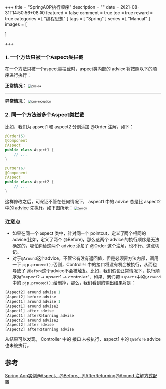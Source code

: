 +++
title = "SpringAOP执行顺序"
description = ""
date = 2021-08-31T14:50:56+08:00
featured = false
comment = true
toc = true
reward = true
categories = [
  "编程思想"
]
tags = [
"Spring"
]
series = [
"Manual"
]
images = [

]

+++

<!--more-->

### 1. 一个方法只被一个Aspect类拦截

在一个方法只被一个aspect类拦截时，aspect类内部的 advice 将按照以下的顺序进行执行：

**正常情况：** 
<img src="https://cdn.tkaid.com/img/20160811192425854-20210831150318603.png" alt="one-ok" style="zoom: 67%;" />

 

------

 

**异常情况：** 
<img src="https://cdn.tkaid.com/img/20160811192446479-20210831150323983.png" alt="one-exception" style="zoom:67%;" />

### 2. 同一个方法被多个Aspect类拦截

比如，我们为 apsect1 和 aspect2 分别添加 @Order 注解，如下：

```java
@Order(5)
@Component
@Aspect
public class Aspect1 {
    // ...
}
 
@Order(6)
@Component
@Aspect
public class Aspect2 {
    // ...
}
```

这样修改之后，可保证不管在任何情况下， aspect1 中的 advice 总是比 aspect2 中的 advice 先执行。如下图所示： 
<img src="https://cdn.tkaid.com/img/20160811193349342.png" alt="two-ok" style="zoom:67%;" />

### 注意点

- 如果在同一个 aspect 类中，针对同一个 pointcut，定义了两个相同的 advice(比如，定义了两个 @Before)，那么这两个 advice 的执行顺序是无法确定的，哪怕你给这两个 advice 添加了 @Order 这个注解，也不行。这点切记。
- 对于`@Around`这个advice，不管它有没有返回值，但是必须要方法内部，调用一下 `pjp.proceed();`否则，Controller 中的接口将没有机会被执行，从而也导致了 `@Before`这个advice不会被触发。比如，我们假设正常情况下，执行顺序为”aspect2 -> apsect1 -> controller”，如果，我们把 `aspect1`中的`@Around`中的 `pjp.proceed();`给删掉，那么，我们看到的输出结果将是：

```java
[Aspect2] around advise 1
[Aspect2] before advise
[Aspect1] around advise 1
[Aspect1] around advise2
[Aspect1] after advise
[Aspect1] afterReturning advise
[Aspect2] around advise2
[Aspect2] after advise
[Aspect2] afterReturning advise
```

从结果可以发现， Controller 中的 接口 未被执行，aspect1 中的 `@Before` advice 也未被执行。

## 参考

[Spring Aop实例@Aspect、@Before、@AfterReturning@Around 注解方式配置](https://blog.csdn.net/u012843873/article/details/80540499)

